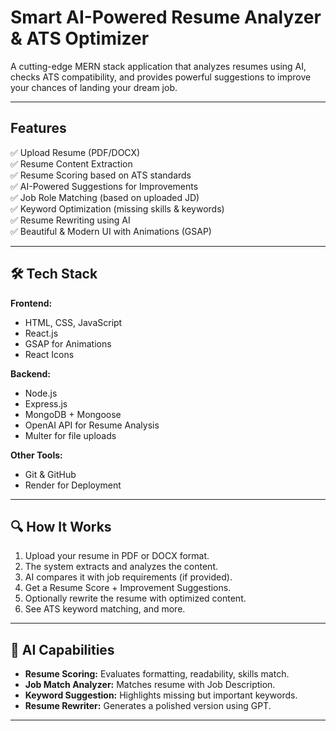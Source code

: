 # Smart AI-Powered Resume Analyzer & ATS Optimizer

A cutting-edge MERN stack application that analyzes resumes using AI, checks ATS compatibility, and provides powerful suggestions to improve your chances of landing your dream job.

---

##  Features

✅ Upload Resume (PDF/DOCX)  
✅ Resume Content Extraction  
✅ Resume Scoring based on ATS standards  
✅ AI-Powered Suggestions for Improvements  
✅ Job Role Matching (based on uploaded JD)  
✅ Keyword Optimization (missing skills & keywords)   
✅ Resume Rewriting using AI  
✅ Beautiful & Modern UI with Animations (GSAP)  

---

## 🛠 Tech Stack

**Frontend:**
- HTML, CSS, JavaScript
- React.js
- GSAP for Animations
- React Icons

**Backend:**
- Node.js
- Express.js
- MongoDB + Mongoose
- OpenAI API for Resume Analysis
- Multer for file uploads

**Other Tools:**
- Git & GitHub
- Render for Deployment

---

## 🔍 How It Works

1. Upload your resume in PDF or DOCX format.
2. The system extracts and analyzes the content.
3. AI compares it with job requirements (if provided).
4. Get a Resume Score + Improvement Suggestions.
5. Optionally rewrite the resume with optimized content.
6. See ATS keyword matching, and more.

---

## 🧠 AI Capabilities

- **Resume Scoring:** Evaluates formatting, readability, skills match.
- **Job Match Analyzer:** Matches resume with Job Description.
- **Keyword Suggestion:** Highlights missing but important keywords.
- **Resume Rewriter:** Generates a polished version using GPT.

---

